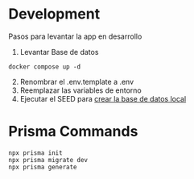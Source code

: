 # Development

Pasos para levantar la app en desarrollo

1. Levantar Base de datos
```
docker compose up -d
```

2. Renombrar el .env.template a .env 
3. Reemplazar las variables de entorno
4. Ejecutar el SEED para [crear la base de datos local](localhost:3000/api/seed)

# Prisma Commands
```
npx prisma init
npx prisma migrate dev
npx prisma generate
```
